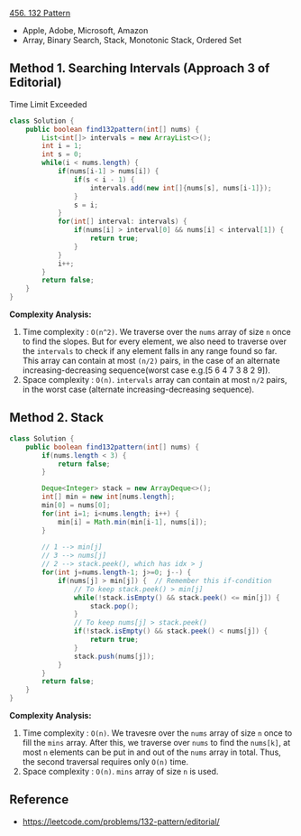 [456. 132 Pattern](https://leetcode.com/problems/132-pattern/)

* Apple, Adobe, Microsoft, Amazon
* Array, Binary Search, Stack, Monotonic Stack, Ordered Set


## Method 1. Searching Intervals (Approach 3 of Editorial)
Time Limit Exceeded

```Java
class Solution {
    public boolean find132pattern(int[] nums) {
        List<int[]> intervals = new ArrayList<>();
        int i = 1;
        int s = 0;
        while(i < nums.length) {
            if(nums[i-1] > nums[i]) {
                if(s < i - 1) {
                    intervals.add(new int[]{nums[s], nums[i-1]});
                }
                s = i;
            }
            for(int[] interval: intervals) {
                if(nums[i] > interval[0] && nums[i] < interval[1]) {
                    return true;
                }
            }
            i++;
        }
        return false;
    }
}
```
**Complexity Analysis:**
1. Time complexity : `O(n^2)`. We traverse over the `nums` array of size `n` once to find the slopes. But for every element, we also need to traverse over the `intervals` to check if any element falls in any range found so far. This array can contain at most `(n/2)` pairs, in the case of an alternate increasing-decreasing sequence(worst case e.g.[5 6 4 7 3 8 2 9]).
2. Space complexity : `O(n)`. `intervals` array can contain at most `n/2` pairs, in the worst case (alternate increasing-decreasing sequence). 


## Method 2. Stack
```Java
class Solution {
    public boolean find132pattern(int[] nums) {
        if(nums.length < 3) {
            return false;
        }

        Deque<Integer> stack = new ArrayDeque<>();
        int[] min = new int[nums.length];
        min[0] = nums[0];
        for(int i=1; i<nums.length; i++) {
            min[i] = Math.min(min[i-1], nums[i]);
        }
        
        // 1 --> min[j]
        // 3 --> nums[j]
        // 2 --> stack.peek(), which has idx > j
        for(int j=nums.length-1; j>=0; j--) {
            if(nums[j] > min[j]) {  // Remember this if-condition
                // To keep stack.peek() > min[j]
                while(!stack.isEmpty() && stack.peek() <= min[j]) {
                    stack.pop();
                }
                // To keep nums[j] > stack.peek()
                if(!stack.isEmpty() && stack.peek() < nums[j]) {
                    return true;
                }
                stack.push(nums[j]);
            }
        }
        return false;
    }
}
```
**Complexity Analysis:**
1. Time complexity : `O(n)`. We travesre over the `nums` array of size `n` once to fill the `mins` array. After this, we traverse over `nums` to find the `nums[k]`, at most `n` elements can be put in and out of the `nums` array in total. Thus, the second traversal requires only `O(n)` time.
2. Space complexity : `O(n)`. `mins` array of size `n` is used.


## Reference
* https://leetcode.com/problems/132-pattern/editorial/